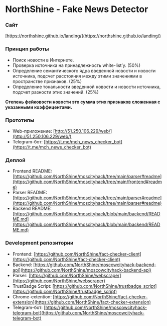 # NorthShine - Fake News Detector

### Сайт
[https://northshine.github.io/landing/](https://northshine.github.io/landing/)

### Принцип работы

- Поиск новости в Интернете.
- Проверка источника на принадлежность white-list’у. (50%)
- Определение семантического ядра введенной новости и новости источника, подсчет расстояния между этими значениями в пространстве признаков. (25%)
- Определение тональности введенной новости и новости источника, подсчет разности этих значений. (25%)

<b>Степень фейковости новости это сумма этих признаков сложенная с указанными коэффицентами.</b>

### Прототипы

* Web-приложение: [http://51.250.106.229/web/](http://51.250.106.229/web/)
* Telegram-бот: [https://t.me/mch_news_checker_bot](https://t.me/mch_news_checker_bot)

### Деплой
- Frontend README: [https://github.com/NorthShine/moscityhack/tree/main/parser#readme](https://github.com/NorthShine/moscityhack/tree/main/frontend#readme)
- Parser README: [https://github.com/NorthShine/moscityhack/tree/main/parser#readme](https://github.com/NorthShine/moscityhack/tree/main/parser#readme)
- Backend README: [https://github.com/NorthShine/moscityhack/blob/main/backend/README.md](https://github.com/NorthShine/moscityhack/blob/main/backend/README.md)

### Development репозитории
- Frontend: [https://github.com/NorthShine/fact-checker-client](https://github.com/NorthShine/fact-checker-client)
- Backend: [https://github.com/NorthShine/moscowcityhack-backend-api](https://github.com/NorthShine/moscowcityhack-backend-api)
- Parser: [https://github.com/NorthShine/webscraper](https://github.com/NorthShine/webscraper)
- TrustBadge Script: [https://github.com/NorthShine/trustbadge_script](https://github.com/NorthShine/trustbadge_script)
- Chrome-extention: [https://github.com/NorthShine/fact-checker-extension](https://github.com/NorthShine/fact-checker-extension)
- Telegram-бот: [https://github.com/NorthShine/moscowcityhack-telegram-bot](https://github.com/NorthShine/moscowcityhack-telegram-bot)
